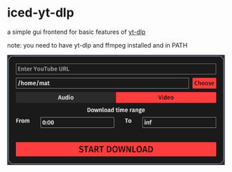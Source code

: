 # iced-yt-dlp

a simple gui frontend for basic features of [yt-dlp](https://github.com/yt-dlp/yt-dlp)

note: you need to have yt-dlp and ffmpeg installed and in PATH

![Screenshot](images/screenshot.png)

